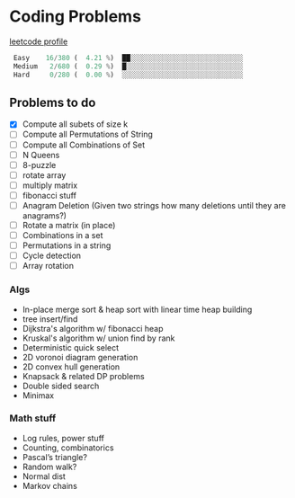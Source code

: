 # Coding Problems

[leetcode profile](https://leetcode.com/jordanmmck/)

```python
 Easy	 16/380 (  4.21 %)  ██░░░░░░░░░░░░░░░░░░░░░░░░░░░░
 Medium	  2/680 (  0.29 %)  █░░░░░░░░░░░░░░░░░░░░░░░░░░░░░
 Hard	  0/280 (  0.00 %)  ░░░░░░░░░░░░░░░░░░░░░░░░░░░░░░
```

## Problems to do

- [x] Compute all subets of size k
- [ ] Compute all Permutations of String
- [ ] Compute all Combinations of Set
- [ ] N Queens
- [ ] 8-puzzle
- [ ] rotate array
- [ ] multiply matrix
- [ ] fibonacci stuff
- [ ] Anagram Deletion (Given two strings how many deletions until they are anagrams?)
- [ ] Rotate a matrix (in place)
- [ ] Combinations in a set
- [ ] Permutations in a string
- [ ] Cycle detection
- [ ] Array rotation

### Algs

- In-place merge sort & heap sort with linear time heap building
- tree insert/find
- Dijkstra's algorithm w/ fibonacci heap
- Kruskal's algorithm w/ union find by rank
- Deterministic quick select
- 2D voronoi diagram generation
- 2D convex hull generation
- Knapsack & related DP problems
- Double sided search
- Minimax

### Math stuff

- Log rules, power stuff
- Counting, combinatorics
- Pascal’s triangle?
- Random walk?
- Normal dist
- Markov chains

